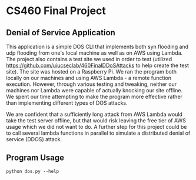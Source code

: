 # CS460 Final Project

## Denial of Service Application

This application is a simple DOS CLI that implements both syn flooding and udp flooding from one's local machine as well as on AWS using Lambda. The project also contains a test site we used in order to test (utilized https://github.com/uiucseclab/460FinalDDoSAttacks to help create the test site). The site was hosted on a Raspberry Pi. We ran the program both locally on our machines and using AWS Lambda - a remote function execution. However, through various testing and tweaking, neither our machines nor Lambda were capable of actually knocking our site offline. We spent our time attempting to make the program more effective rather than implementing different types of DOS attacks.

We are confident that a sufficiently long attack from AWS Lambda would take the test server offline, but that would risk leaving the free tier of AWS usage which we did not want to do. A further step for this project could be to call several lambda functions in parallel to simulate a distributed denial of service (DDOS) attack.

## Program Usage

`python dos.py --help`
